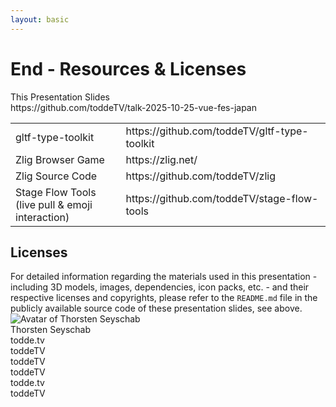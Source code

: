 ```yaml
---
layout: basic
---
```


# End - Resources & Licenses

<!-- <div class="absolute right-15 top-18 p-1 pr-2 text-xs flex gap-2" v-mark="{ at: 0, color: '#26ab7a', type: 'box' }">
    <mdi-heart class="text-red-400 animate-pulse" />
    <span>NAME</span>
    <div>
      <mdi-github class="baseColor" />
      <MyLink to="https://github.com/NAME">NAME</MyLink>
    </div>
</div> -->

<div class="flex flex-row justify-between gap-8 mt-8">
    <div
        class="p-4 flex flex-col items-center"
        v-mark="{ at: 0, color: '#26ab7a', type: 'box' }"
    >
        <QRCode content="https://github.com/toddeTV/talk-2025-10-25-vue-fes-japan" :size="128" class="mb-6" />
        <div class="flex flex-col gap-2">
            <div class="whitespace-nowrap">
                This Presentation Slides
            </div>
            <div class="w-full text-sm">
                <mdi-github class="baseColor mx-2" />
                <MyLink to="https://github.com/toddeTV/talk-2025-10-25-vue-fes-japan">https://github.com/toddeTV/talk-2025-10-25-vue-fes-japan</MyLink>
            </div>
        </div>
    </div>
    <div
        class="p-4 text-sm"
        v-mark="{ at: 0, color: '#26ab7a', type: 'box' }"
    >
        <table>
            <tbody>
                <tr>
                    <td class="w-52">gltf-type-toolkit</td>
                    <td><MyLink to="https://github.com/toddeTV/gltf-type-toolkit">https://github.com/toddeTV/gltf-type-toolkit</MyLink></td>
                </tr>
                <tr>
                    <td>Zlig Browser Game</td>
                    <td><MyLink to="https://zlig.net/">https://zlig.net/</MyLink></td>
                </tr>
                <tr>
                    <td>Zlig Source Code</td>
                    <td><MyLink to="https://github.com/toddeTV/zlig">https://github.com/toddeTV/zlig</MyLink></td>
                </tr>
                <tr>
                    <td>Stage Flow Tools<br>(live pull & emoji interaction)</td>
                    <td><MyLink to="https://github.com/toddeTV/stage-flow-tools">https://github.com/toddeTV/stage-flow-tools</MyLink></td>
                </tr>
            </tbody>
        </table>
    </div>
</div>

<div class="mt-8 flex gap-8">
    <div>
        <div class="p-2" v-mark="{ at: 0, color: '#26ab7a', type: 'box' }">
            <h2 class="!mb-2 !mt-0">Licenses</h2>
            <div class="text-xs">
                For detailed information regarding the materials used in this presentation - including 3D models, images, dependencies, icon packs, etc. - and their respective licenses and copyrights, please refer to the <code>README.md</code> file in the publicly available source code of these presentation slides, see above.
            </div>
        </div>
    </div>
    <div class="p-2 flex-shrink-0 flex gap-4">
        <div>
            <img
                alt="Avatar of Thorsten Seyschab"
                class="rounded-full w-full border-3 border-baseColor h-30 w-30"
                src="/assets/thorsten-seyschab.jpg"
            >
        </div>
        <div>
            <div class="baseColor font-semibold">Thorsten Seyschab</div>
            <div class="flex gap-4">
                <div>
                    <div class="flex">
                        <mdi-web class="baseColor mt-0.5 mr-2" />
                        <MyLink to="https://todde.tv/">todde.tv</MyLink>
                    </div>
                    <div class="flex">
                        <simple-icons-x class="baseColor mt-0.5 mr-2" />
                        <MyLink to="https://x.com/toddeTV">toddeTV</MyLink>
                    </div>
                    <div class="flex">
                        <simple-icons-twitch class="baseColor mt-0.5 mr-2" />
                        <MyLink to="https://www.twitch.tv/toddeTV">toddeTV</MyLink>
                    </div>
                </div>
                <div>
                    <div class="flex">
                        <mdi-github class="baseColor mt-0.5 mr-2" />
                        <MyLink to="https://github.com/toddeTV">toddeTV</MyLink>
                    </div>
                    <div class="flex">
                        <simple-icons-bluesky class="baseColor mt-0.5 mr-2" />
                        <MyLink to="https://bsky.app/profile/todde.tv">todde.tv</MyLink>
                    </div>
                    <div class="flex">
                        <mdi-linkedin class="baseColor mt-0.5 mr-2" />
                        <MyLink to="https://www.linkedin.com/in/toddetv/">toddeTV</MyLink>
                    </div>
                    <!-- TODO wrong discord URI? -->
                    <!-- <div class="flex">
                        <mdi-discord class="baseColor mt-0.5 mr-2" />
                        <MyLink to="https://discordapp.com/users/todde.tv/">todde.tv</MyLink>
                    </div> -->
                </div>
            </div>
        </div>
    </div>
</div>

<!--
- Enhance the Nuxt ecosystem.
- Contribute to open-source.
- It's easier than you think.
-->
